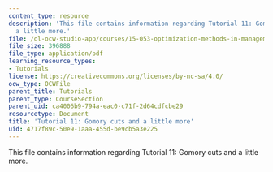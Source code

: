 ```yaml
---
content_type: resource
description: 'This file contains information regarding Tutorial 11: Gomory cuts and
  a little more.'
file: /ol-ocw-studio-app/courses/15-053-optimization-methods-in-management-science-spring-2013/4717f89c50e91aaa455dbe9cb5a3e225_MIT15_053S13_tut11.pdf
file_size: 396888
file_type: application/pdf
learning_resource_types:
- Tutorials
license: https://creativecommons.org/licenses/by-nc-sa/4.0/
ocw_type: OCWFile
parent_title: Tutorials
parent_type: CourseSection
parent_uid: ca4006b9-794a-eac0-c71f-2d64cdfcbe29
resourcetype: Document
title: 'Tutorial 11: Gomory cuts and a little more'
uid: 4717f89c-50e9-1aaa-455d-be9cb5a3e225
---
```

This file contains information regarding Tutorial 11: Gomory cuts and a little more.